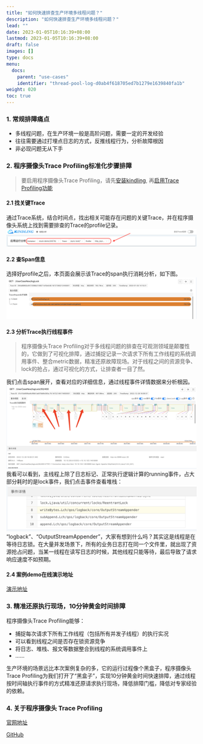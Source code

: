 ```yaml
---
title: "如何快速排查生产环境多线程问题？"
description: "如何快速排查生产环境多线程问题？"
lead: ""
date: 2023-01-05T10:16:39+08:00
lastmod: 2023-01-05T10:16:39+08:00
draft: false
images: []
type: docs
menu:
  docs:
    parent: "use-cases"
    identifier: "thread-pool-log-d0ab4f618705ed7b1279e1639840fa1b"
weight: 020
toc: true
---
```

<a name="Y9Mu1"></a>
### 1. 常规排障痛点
- 多线程问题，在生产环境一般是高阶问题，需要一定的开发经验
- 往往需要通过打埋点日志的方式，反推线程行为，分析故障根因
- 非必现问题无从下手
<a name="cS3Qt"></a>
### 2. 程序摄像头Trace Profiling标准化步骤排障

> 要启用程序摄像头Trace Profiling，请先[安装kindling](/docs/installation/kindling-agent/install-kindling-in-kubernetes/), 
再[启用Trace Profiling功能](/docs/usage/enable-trace-profiling/)
 
<a name="svpCo"></a>
#### 2.1 找关键Trace
通过Trace系统，结合时间点，找出相关可能存在问题的关键Trace，并在程序摄像头系统上找到需要排查的Trace的profile记录。<br />![image.png](1.png)
<a name="r3NIO"></a>
#### 2.2 查Span信息
选择好profile之后，本页面会展示该Trace的span执行消耗分析，如下图。<br />![image.png](2.png)
<a name="sGqzV"></a>
#### 2.3 分析Trace执行线程事件
> 程序摄像头Trace Profiling对于多线程问题的排查在可观测领域是颠覆性的，它做到了可视化排障，通过捕捉记录一次请求下所有工作线程的系统调用事件、整合metric数据，精准还原故障现场。对于线程之间的资源竞争、lock的抢占，通过可视化的方式，让排查者一目了然。

我们点击span展开，查看对应的详细信息，通过线程事件详情数据来分析根因。<br />![image.png](3.png)<br />我看可以看到，主线程上除了日志标记、正常执行逻辑计算的running事件，占大部分耗时的是lock事件，我们点击事件查看堆栈：<br />![image.png](4.png)<br />“logback”、“OutputStreamAppender”，大家有想到什么吗？其实这是线程是在等待日志锁。在大量并发场景下，所有的业务日志打在同一个文件里，就出现了资源抢占问题，当某一线程在读写日志的时候，其他线程只能等待，最后导致了请求响应速度不如预期。

#### 2.4 案例demo在线演示地址
[演示地址](http://218.75.39.90:9504/#/thread?folder=Demo_Demo-69579c8597-xpw9k_javedemo_24355&file=http_L1VzZXJDYXNlTmV3L2xvZ0xvY2s=_1672887050012697307_true
)

<a name="yGSQp"></a>
### 3. 精准还原执行现场，10分钟黄金时间排障
程序摄像头Trace Profiling能够：

- 捕捉每次请求下所有工作线程（包括所有并发子线程）的执行实况
- 可以看到线程之间是否存在锁资源竞争
- 将日志、堆栈、报文等数据整合到线程的系统调用事件上
- ......

生产环境的场景远比本次案例复杂的多，它的运行过程像个黑盒子，程序摄像头Trace Profiling为我们打开了“黑盒子”，实现10分钟黄金时间快速排障，通过线程按时间轴执行事件的方式精准还原请求执行现场，降低排障门槛，降低对专家经验的依赖。


### 4. 关于程序摄像头 Trace Profiling

[官网地址](http://kindling.harmonycloud.cn/)

[GitHub](https://github.com/kindlingproject/kindling)
